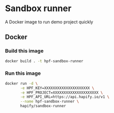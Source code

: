 # Sandbox runner

A Docker image to run demo project quickly

## Docker

### Build this image

```bash
docker build . -t hpf-sandbox-runner
```

### Run this image

```bash
docker run -d \
       -e HPF_KEY=XXXXXXXXXXXXXXXXXXXXX \
       -e HPF_PROJECT=XXXXXXXXXXXXXXXXXXXXX \
       -e HPF_API_URL=https://api.hapify.io/v1 \
       --name hpf-sandbox-runner \
       hapify/sandbox-runner
```
